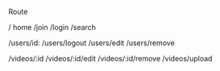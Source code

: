 Route

/ home
/join
/login
/search

/users/id:
/users/logout
/users/edit
/users/remove

/videos/:id
/videos/:id/edit
/videos/:id/remove
/videos/upload
